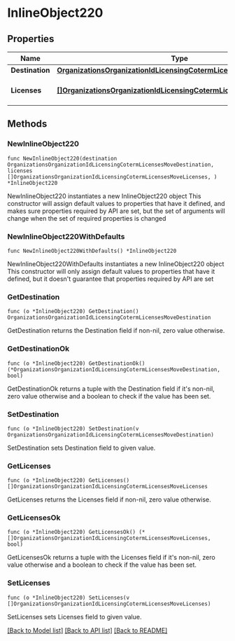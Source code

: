 # InlineObject220

## Properties

Name | Type | Description | Notes
------------ | ------------- | ------------- | -------------
**Destination** | [**OrganizationsOrganizationIdLicensingCotermLicensesMoveDestination**](OrganizationsOrganizationIdLicensingCotermLicensesMoveDestination.md) |  | 
**Licenses** | [**[]OrganizationsOrganizationIdLicensingCotermLicensesMoveLicenses**](OrganizationsOrganizationIdLicensingCotermLicensesMoveLicenses.md) | The list of licenses to move | 

## Methods

### NewInlineObject220

`func NewInlineObject220(destination OrganizationsOrganizationIdLicensingCotermLicensesMoveDestination, licenses []OrganizationsOrganizationIdLicensingCotermLicensesMoveLicenses, ) *InlineObject220`

NewInlineObject220 instantiates a new InlineObject220 object
This constructor will assign default values to properties that have it defined,
and makes sure properties required by API are set, but the set of arguments
will change when the set of required properties is changed

### NewInlineObject220WithDefaults

`func NewInlineObject220WithDefaults() *InlineObject220`

NewInlineObject220WithDefaults instantiates a new InlineObject220 object
This constructor will only assign default values to properties that have it defined,
but it doesn't guarantee that properties required by API are set

### GetDestination

`func (o *InlineObject220) GetDestination() OrganizationsOrganizationIdLicensingCotermLicensesMoveDestination`

GetDestination returns the Destination field if non-nil, zero value otherwise.

### GetDestinationOk

`func (o *InlineObject220) GetDestinationOk() (*OrganizationsOrganizationIdLicensingCotermLicensesMoveDestination, bool)`

GetDestinationOk returns a tuple with the Destination field if it's non-nil, zero value otherwise
and a boolean to check if the value has been set.

### SetDestination

`func (o *InlineObject220) SetDestination(v OrganizationsOrganizationIdLicensingCotermLicensesMoveDestination)`

SetDestination sets Destination field to given value.


### GetLicenses

`func (o *InlineObject220) GetLicenses() []OrganizationsOrganizationIdLicensingCotermLicensesMoveLicenses`

GetLicenses returns the Licenses field if non-nil, zero value otherwise.

### GetLicensesOk

`func (o *InlineObject220) GetLicensesOk() (*[]OrganizationsOrganizationIdLicensingCotermLicensesMoveLicenses, bool)`

GetLicensesOk returns a tuple with the Licenses field if it's non-nil, zero value otherwise
and a boolean to check if the value has been set.

### SetLicenses

`func (o *InlineObject220) SetLicenses(v []OrganizationsOrganizationIdLicensingCotermLicensesMoveLicenses)`

SetLicenses sets Licenses field to given value.



[[Back to Model list]](../README.md#documentation-for-models) [[Back to API list]](../README.md#documentation-for-api-endpoints) [[Back to README]](../README.md)


